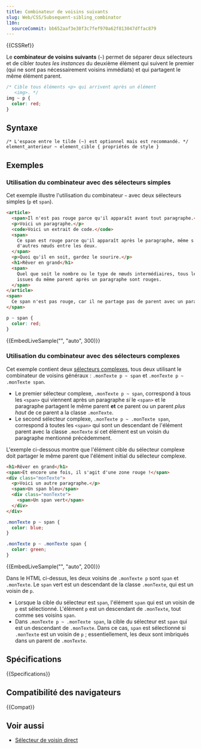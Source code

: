 ```yaml
---
title: Combinateur de voisins suivants
slug: Web/CSS/Subsequent-sibling_combinator
l10n:
  sourceCommit: bb652aaf3e38f3c7fef970a62f813047dffac879
---
```


{{CSSRef}}

Le **combinateur de voisins suivants** (`~`) permet de séparer deux sélecteurs et de cibler _toutes les instances_ du deuxième élément qui suivent le premier (qui ne sont pas nécessairement voisins immédiats) et qui partagent le même élément parent.

```css
/* Cible tous éléments <p> qui arrivent après un élément
   <img>. */
img ~ p {
  color: red;
}
```

## Syntaxe

```css-nolint
/* L'espace entre le tilde (~) est optionnel mais est recommandé. */
element_anterieur ~ element_cible { propriétés de style }
```

## Exemples

### Utilisation du combinateur avec des sélecteurs simples

Cet exemple illustre l'utilisation du combinateur `~` avec deux sélecteurs simples (`p` et `span`).

```html
<article>
  <span>Il n'est pas rouge parce qu'il apparaît avant tout paragraphe.</span>
  <p>Voici un paragraphe.</p>
  <code>Voici un extrait de code.</code>
  <span>
    Ce span est rouge parce qu'il apparaît après le paragraphe, même s'il y a
    d'autres nœuds entre les deux.
  </span>
  <p>Quoi qu'il en soit, gardez le sourire.</p>
  <h1>Rêver en grand</h1>
  <span>
    Quel que soit le nombre ou le type de nœuds intermédiaires, tous les span
    issues du même parent après un paragraphe sont rouges.
  </span>
</article>
<span>
  Ce span n'est pas rouge, car il ne partage pas de parent avec un paragraphe.
</span>
```

```css
p ~ span {
  color: red;
}
```

{{EmbedLiveSample("", "auto", 300)}}

### Utilisation du combinateur avec des sélecteurs complexes

Cet exemple contient deux [sélecteurs complexes](/fr/docs/Web/CSS/CSS_selectors/Selector_structure#selecteur_complexe), tous deux utilisant le combinateur de voisins généraux&nbsp;: `.monTexte p ~ span` et `.monTexte p ~ .monTexte span`.

- Le premier sélecteur complexe, `.monTexte p ~ span`, correspond à tous les `<span>` qui viennent après un paragraphe _si_ le `<span>` et le paragraphe partagent le même parent **et** ce parent ou un parent _plus haut_ de ce parent a la classe `.monTexte`.
- Le second sélecteur complexe, `.monTexte p ~ .monTexte span`, correspond à toutes les `<span>` qui sont un descendant de l'élément parent avec la classe `.monTexte` _si_ cet élément est un voisin du paragraphe mentionné précédemment.

L'exemple ci-dessous montre que l'élément cible du sélecteur complexe doit partager le même parent que l'élément initial du sélecteur complexe.

```html
<h1>Rêver en grand</h1>
<span>Et encore une fois, il s'agit d'une zone rouge !</span>
<div class="monTexte">
  <p>Voici un autre paragraphe.</p>
  <span>Un span bleu</span>
  <div class="monTexte">
    <span>Un span vert</span>
  </div>
</div>
```

```css
.monTexte p ~ span {
  color: blue;
}

.monTexte p ~ .monTexte span {
  color: green;
}
```

{{EmbedLiveSample("", "auto", 200)}}

Dans le HTML ci-dessus, les deux voisins de `.monTexte p` sont `span` et `.monTexte`. Le `span` vert est un descendant de la classe `.monTexte`, qui est un voisin de `p`.

- Lorsque la cible du sélecteur est `span`, l'élément `span` qui est un voisin de `p` est sélectionné. L'élément `p` est un descendant de `.monTexte`, tout comme ses voisins `span`.
- Dans `.monTexte p ~ .monTexte span`, la cible du sélecteur est `span` qui est un descendant de `.monTexte`. Dans ce cas, `span` est sélectionné si `.monTexte` est un voisin de `p`&nbsp;; essentiellement, les deux sont imbriqués dans un parent de `.monTexte`.

## Spécifications

{{Specifications}}

## Compatibilité des navigateurs

{{Compat}}

## Voir aussi

- [Sélecteur de voisin direct](/fr/docs/Web/CSS/Next-sibling_combinator)
